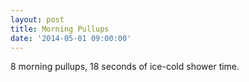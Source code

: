 ```yaml
---
layout: post
title: Morning Pullups
date: '2014-05-01 09:00:00'
---
```


8 morning pullups, 18 seconds of ice-cold shower time.
